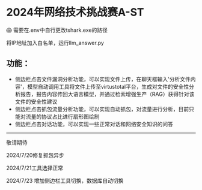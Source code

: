 
# 2024年网络技术挑战赛A-ST 

:scream: 需要在.env中自行更改tshark.exe的路径   

将IP地址加入白名单，运行llm_answer.py

## 功能：
- 侧边栏点击文件漏洞分析功能，可以实现文件上传，在聊天框输入'分析文件内容'，模型自动调用工具将文件上传至virtustotal平台，生成对文件的安全性分析报告，报告内容传回大语言模型，并通过检索增强生产（RAG）获得针对该文件的安全性建议<br>
- 侧边栏点击抓包流量分析功能，可以实现自动抓包，对流量进行分析，目前只能对流量的协议占比进行扇形图绘制<br>
- 侧边栏点击对话功能，可以实现一些正常对话和网络安全知识的问答<br>
-----
敬请期待


2024/7/20修复抓包异步<br>

2024/7/21工具选择正常<br>  

2024/7/23 增加侧边栏工具切换，数据库自动切换<br>
